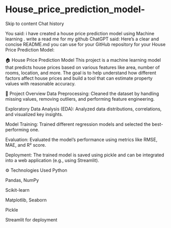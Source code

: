 # House_price_prediction_model-
Skip to content
Chat history

You said:
i have created a house price prediction model using Machine learning . write a read me for my github
ChatGPT said:
Here’s a clear and concise README.md you can use for your GitHub repository for your House Price Prediction Model:

🏠 House Price Prediction Model
This project is a machine learning model that predicts house prices based on various features like area, number of rooms, location, and more. The goal is to help understand how different factors affect house prices and build a tool that can estimate property values with reasonable accuracy.

📂 Project Overview
Data Preprocessing: Cleaned the dataset by handling missing values, removing outliers, and performing feature engineering.

Exploratory Data Analysis (EDA): Analyzed data distributions, correlations, and visualized key insights.

Model Training: Trained different regression models and selected the best-performing one.

Evaluation: Evaluated the model’s performance using metrics like RMSE, MAE, and R² score.

Deployment: The trained model is saved using pickle and can be integrated into a web application (e.g., using Streamlit).

⚙️ Technologies Used
Python

Pandas, NumPy

Scikit-learn

Matplotlib, Seaborn

Pickle

Streamlit for deployment


